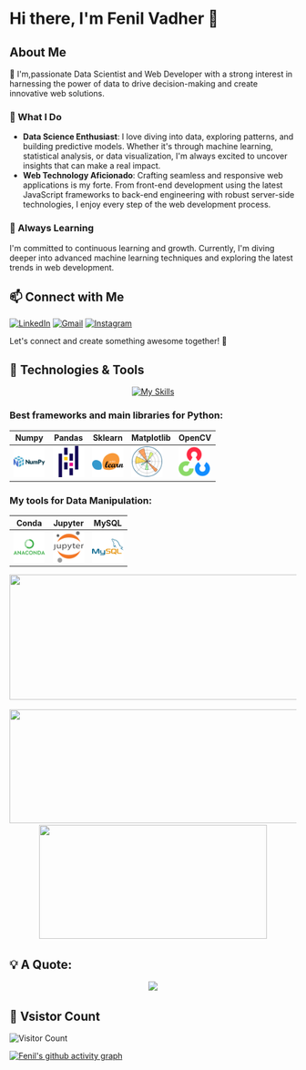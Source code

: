 # Hi there, I'm Fenil Vadher 👋

## About Me

👋 I'm,passionate Data Scientist and Web Developer with a strong interest in harnessing the power of data to drive decision-making and create innovative web solutions.

### 🌟 What I Do

- **Data Science Enthusiast**: I love diving into data, exploring patterns, and building predictive models. Whether it's through machine learning, statistical analysis, or data visualization, I'm always excited to uncover insights that can make a real impact.
- **Web Technology Aficionado**: Crafting seamless and responsive web applications is my forte. From front-end development using the latest JavaScript frameworks to back-end engineering with robust server-side technologies, I enjoy every step of the web development process.

### 🌱 Always Learning

I'm committed to continuous learning and growth. Currently, I'm diving deeper into advanced machine learning techniques and exploring the latest trends in web development.

## 📫 Connect with Me

[![LinkedIn](https://img.shields.io/badge/LinkedIn-0077B5?style=for-the-badge&logo=linkedin&logoColor=white)](https://www.linkedin.com/in/fenilvadher/)
[![Gmail](https://img.shields.io/badge/Gmail-D14836?style=for-the-badge&logo=gmail&logoColor=white)](mailto:fenil.vadher535@gmail.com)
[![Instagram](https://img.shields.io/badge/Instagram-E4405F?style=for-the-badge&logo=instagram&logoColor=white)](https://instagram.com/fenilvadher.exe)

Let's connect and create something awesome together! 🚀

## 🔧 Technologies & Tools
<div align="center">
  
[![My Skills](https://skillicons.dev/icons?i=c,cpp,java,jquery,git,github,js,html,css,nodejs,php,py,r,bootstrap,&arduino=10)](https://skillicons.dev)
</div>

### Best frameworks and main libraries for Python:

| Numpy | Pandas | Sklearn | Matplotlib | OpenCV |
|----------|----------|----------|----------|----------|
|  <img src="https://github.com/devicons/devicon/blob/master/icons/numpy/numpy-original-wordmark.svg" title="Numpy" alt="Numpy" width="55" height="55"/>|  <img src="https://github.com/devicons/devicon/blob/master/icons/pandas/pandas-original.svg" title="Pandas" alt="Pandas" width="55" height="55"/>|  <img src="https://github.com/devicons/devicon/blob/master/icons/scikitlearn/scikitlearn-original.svg" title="sklearn" alt="sklearn" width="55" height="55"/>|  <img src="https://github.com/devicons/devicon/blob/master/icons/matplotlib/matplotlib-original.svg" title="mpl" alt="mpl" width="55" height="55"/>| <img src="https://github.com/devicons/devicon/blob/master/icons/opencv/opencv-original.svg" title="mpl" alt="mpl" width="55" height="55"/>|

### My tools for Data Manipulation:

| Conda | Jupyter | MySQL |
|----------|----------|----------|
|<img src="https://github.com/devicons/devicon/blob/master/icons/anaconda/anaconda-original-wordmark.svg" title="Anaconda" alt="Conda" width="55" height="55"/>|<img src="https://github.com/devicons/devicon/blob/master/icons/jupyter/jupyter-original-wordmark.svg" title="Jupiter" alt="Jupiter" width="55" height="55"/>| <img src="https://github.com/devicons/devicon/blob/master/icons/mysql/mysql-original-wordmark.svg" title="MySQL" alt="MySQL" width="55" height="55"/>|<img 

<p align="center">
  <img width="800" height="220" src="https://streak-stats.demolab.com?user=FenilVadher&theme=highcontrast&hide_border=true&border_radius=5&card_width=800">
</p>

<p align="center">
  <img width="600" height="200" src="https://github-readme-stats.vercel.app/api?username=FenilVadher&show_icons=true&theme=vision-friendly-dark">
  <img width="400" height="200" src="https://github-readme-stats.vercel.app/api/top-langs/?username=FenilVadher&size_weight=0.15&count_weight=0.5&layout=compact&theme=vision-friendly-dark">
</p>
 
## 💡 A Quote:
<div align="center"> 
  
![](https://quotes-github-readme.vercel.app/api?type=horizontal&theme=radical)

</div>

## 🔔 Vsistor Count
![Visitor Count](https://profile-counter.glitch.me/FenilVadher/count.svg)

</p>

<p align = "center">
  
[![Fenil's github activity graph](https://github-readme-activity-graph.vercel.app/graph?username=FenilVadher&bg_color=000000&color=fa7900&line=fb8c1d&point=fb3b02&area=true&hide_border=true)](https://github.com/FenilVadher)
  
</p>
